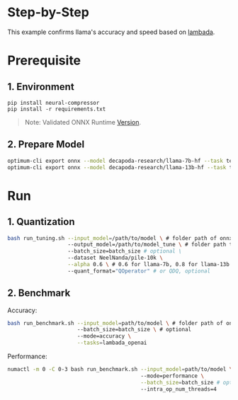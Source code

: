 Step-by-Step
============

This example confirms llama's accuracy and speed based on [lambada](https://huggingface.co/datasets/lambada).

# Prerequisite

## 1. Environment
```shell
pip install neural-compressor
pip install -r requirements.txt
```
> Note: Validated ONNX Runtime [Version](/docs/source/installation_guide.md#validated-software-environment).

## 2. Prepare Model

```bash
optimum-cli export onnx --model decapoda-research/llama-7b-hf --task text-generation-with-past ./llama_7b
optimum-cli export onnx --model decapoda-research/llama-13b-hf --task text-generation-with-past ./llama_13b
```

# Run

## 1. Quantization

```bash
bash run_tuning.sh --input_model=/path/to/model \ # folder path of onnx model
                   --output_model=/path/to/model_tune \ # folder path to save onnx model
                   --batch_size=batch_size # optional \
                   --dataset NeelNanda/pile-10k \
                   --alpha 0.6 \ # 0.6 for llama-7b, 0.8 for llama-13b
                   --quant_format="QOperator" # or QDQ, optional
```

## 2. Benchmark

Accuracy:

```bash
bash run_benchmark.sh --input_model=path/to/model \ # folder path of onnx model
                      --batch_size=batch_size \ # optional 
                      --mode=accuracy \
                      --tasks=lambada_openai
```

Performance:
```bash
numactl -m 0 -C 0-3 bash run_benchmark.sh --input_model=path/to/model \ # folder path of onnx model
                                          --mode=performance \
                                          --batch_size=batch_size # optional \
                                          --intra_op_num_threads=4
```
